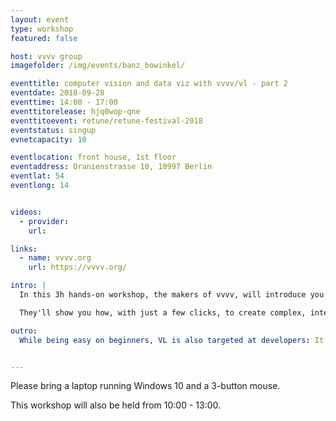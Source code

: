 ```yaml
---
layout: event
type: workshop
featured: false

host: vvvv group
imagefolder: /img/events/banz_bowinkel/

eventtitle: computer vision and data viz with vvvv/vl - part 2
eventdate: 2018-09-28
eventtime: 14:00 - 17:00
eventtitorelease: hjq0wop-qne
eventtitoevent: retune/retune-festival-2018
eventstatus: singup
evnetcapacity: 10

eventlocation: front house, 1st floor
eventaddress: Oranienstrasse 10, 10997 Berlin
eventlat: 54
eventlong: 14


videos:
  - provider:
    url:

links:
  - name: vvvv.org
    url: https://vvvv.org/

intro: |
  In this 3h hands-on workshop, the makers of vvvv, will introduce you to their new visual programming language VL, which they've been working on for the past years. It is targeted at artists, designers and programmers who prefer a more visual approach to programming. 

  They'll show you how, with just a few clicks, to create complex, interactive graphics and save snapshots as a .pdf without writing a single line of code. Or how to achieve advanced computer-vision tasks, like face-tracking, again within just a few minutes of using VL. 

outro: 
  While being easy on beginners, VL is also targeted at developers: It essentially combines the advantages of dataflow and object-oriented programming in one visual environment. It builds to the .NET intermediate language and supports features like classes, generics, delegates, async tasks and more. Being compatible with .NET also means that it allows to access any thirdparty .NET library in a drag-and-drop fashion. VL is still in an technology-preview stage at this point and they're looking forward to participants feedback.


---
```


Please bring a laptop running Windows 10 and a 3-button mouse.

This workshop will also be held from 10:00 - 13:00.
